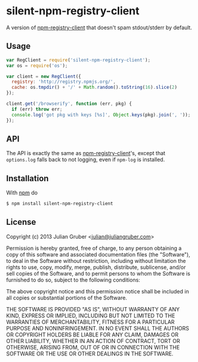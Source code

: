 
# silent-npm-registry-client

A version of
[npm-registry-client](https://github.com/isaacs/npm-registry-client) that
doesn't spam stdout/stderr by default.

## Usage

```js
var RegClient = require('silent-npm-registry-client');
var os = require('os');

var client = new RegClient({
  registry: 'http://registry.npmjs.org/',
  cache: os.tmpdir() + '/' + Math.random().toString(16).slice(2)
});

client.get('/browserify', function (err, pkg) {
  if (err) throw err;
  console.log('got pkg with keys [%s]', Object.keys(pkg).join(', '));
});
```

## API

The API is exactly the same as
[npm-registry-client](https://github.com/isaacs/npm-registry-client)'s, except
that `options.log` falls back to not logging, even if `npm-log` is installed.

## Installation

With [npm](http://npmjs.org) do

```bash
$ npm install silent-npm-registry-client
```

## License

Copyright (c) 2013 Julian Gruber &lt;julian@juliangruber.com&gt;

Permission is hereby granted, free of charge, to any person obtaining a copy
of this software and associated documentation files (the "Software"), to deal
in the Software without restriction, including without limitation the rights
to use, copy, modify, merge, publish, distribute, sublicense, and/or sell
copies of the Software, and to permit persons to whom the Software is
furnished to do so, subject to the following conditions:

The above copyright notice and this permission notice shall be included in
all copies or substantial portions of the Software.

THE SOFTWARE IS PROVIDED "AS IS", WITHOUT WARRANTY OF ANY KIND, EXPRESS OR
IMPLIED, INCLUDING BUT NOT LIMITED TO THE WARRANTIES OF MERCHANTABILITY,
FITNESS FOR A PARTICULAR PURPOSE AND NONINFRINGEMENT. IN NO EVENT SHALL THE
AUTHORS OR COPYRIGHT HOLDERS BE LIABLE FOR ANY CLAIM, DAMAGES OR OTHER
LIABILITY, WHETHER IN AN ACTION OF CONTRACT, TORT OR OTHERWISE, ARISING FROM,
OUT OF OR IN CONNECTION WITH THE SOFTWARE OR THE USE OR OTHER DEALINGS IN
THE SOFTWARE.
